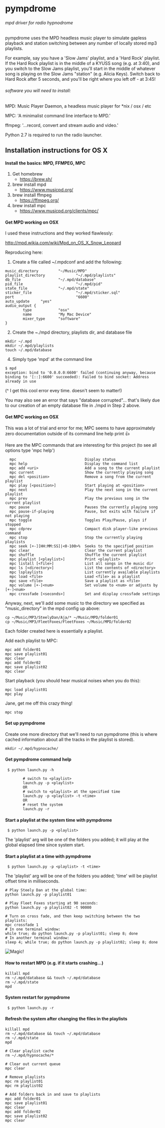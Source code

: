 # pympdrome

###### mpd driver for radio hypnodrome

pympdrome uses the MPD headless music player to simulate gapless playback and station switching between any number of locally stored mp3 playlists.

For example, say you have a 'Slow Jams' playlist, and a 'Hard Rock' playlist.  If the Hard Rock playlist is in the middle of a KYUSS song (e.g. at 3:40), and you switch to the Slow Jams playlist, you'll start in the middle of whatever song is playing on the Slow Jams "station" (e.g. Alicia Keys).  Switch back to Hard Rock after 5 seconds, and you'll be right where you left off - at 3:45!

###### software you will need to install:

MPD:  Music Player Daemon, a headless music player for *nix / osx / etc

MPC: 'A minimalist command line interface to MPD.'

ffmpeg:  '...record, convert and stream audio and video.'

Python 2.7 is required to run the radio launcher.

## Installation instructions for OS X

#### Install the basics: MPD, FFMPEG, MPC

1. Get homebrew
	* https://brew.sh/
2. brew install mpd
	* https://www.musicpd.org/
3. brew install ffmpeg
	* https://ffmpeg.org/
4. brew install mpc
	* https://www.musicpd.org/clients/mpc/

#### Get MPD working on OSX

I used these instructions and they worked flawlessly:

http://mpd.wikia.com/wiki/Mpd_on_OS_X_Snow_Leopard

Reproducing here:

1. Create a file called ~/.mpdconf and add the following:
```
music_directory         "~/Music/MPD"
playlist_directory              "~/.mpd/playlists"
db_file                 "~/.mpd/database"
pid_file                        "~/.mpd/pid"
state_file              "~/.mpd/state"
sticker_file                    "~/.mpd/sticker.sql"
port                            "6600"
auto_update     "yes"
audio_output {
        type            "osx"
        name            "My Mac Device"
        mixer_type      "software"
}
```

2. Create the ~./mpd directory, playlists dir, and database file
```
mkdir ~/.mpd
mkdir ~/.mpd/playlists
touch ~/.mpd/database
```

4. Simply type 'mpd' at the command line

```
$ mpd
exception: bind to '0.0.0.0:6600' failed (continuing anyway, because binding to '[::]:6600' succeeded): Failed to bind socket: Address already in use
```

(^ I get this cool error evey time.  doesn't seem to matter!)

You may also see an error that says "database corrupted"... that's likely due to our creation of an empty database file in ./mpd in Step 2 above.

#### Get MPC working on OSX

This was a lot of trial and error for me; MPC seems to have approximately zero documentation outside of its command line help print :+1:

Here are the MPC commands that are interesting for this project (to see all options type 'mpc help')

```
  mpc                               Display status
  mpc help                          Display the command list
  mpc add <uri>                     Add a song to the current playlist
  mpc current                       Show the currently playing song
  mpc del <position>                Remove a song from the current playlist
  mpc play [<position>]             Start playing at <position>
  mpc next                          Play the next song in the current playlist
  mpc prev                          Play the previous song in the current playlist
  mpc pause                         Pauses the currently playing song
  mpc pause-if-playing              Pause, but exits with failure if not playing
  mpc toggle                        Toggles Play/Pause, plays if stopped
  mpc cdprev                        Compact disk player-like previous command
  mpc stop                          Stop the currently playing playlists
  mpc seek [+-][HH:MM:SS]|<0-100>%  Seeks to the specified position
  mpc clear                         Clear the current playlist
  mpc shuffle                       Shuffle the current playlist
  mpc playlist [<playlist>]         Print <playlist>
  mpc listall [<file>]              List all songs in the music dir
  mpc ls [<directory>]              List the contents of <directory>
  mpc lsplaylists                   List currently available playlists
  mpc load <file>                   Load <file> as a playlist
  mpc save <file>                   Save a playlist as <file>
  mpc volume [+-]<num>              Set volume to <num> or adjusts by [+-]<num>
  mpc crossfade [<seconds>]         Set and display crossfade settings
```

Anyway, next, we'll add some music to the directory we specified as "music_directory" in the mpd config up above:

```
cp ~/Music/MP3/SteelyDan/Aja/* ~/Music/MPD/folder01
cp ~/Music/MP3/FleetFoxes/FleetFoxes ~/Music/MPD/folder02
```
Each folder created here is essentially a playlist.

Add each playlist to MPC:
```
mpc add folder01
mpc save playlist01
mpc clear
mpc add folder02
mpc save playlist02
mpc clear
```

Start playback (you should hear musical noises when you do this):
```
mpc load playlist01
mpc play
```

Jane, get me off this crazy thing!
```
mpc stop
```

#### Set up pympdrome

Create one more directory that we'll need to run pympdrome (this is where cached information about all the tracks in the playlist is stored).

```
mkdir ~/.mpd/hypnocache/
```

#### Get pympdrome command help
```
 $ python launch.py -h

        # switch to <playlist>
        launch.py -p <playlist>
        OR
        # switch to <playlist> at the specified time
        launch.py -p <playlist> -t <time>
        OR
        # reset the system
        launch.py -r
```

#### Start a playlist at the system time with pympdrome

```
 $ python launch.py -p <playlist>
```
The 'playlist' arg will be one of the folders you added; it will play at the global elapsed time since system start.

#### Start a playlist at a time with pympdrome

```
 $ python launch.py -p <playlist> -t <time>
```

The 'playlist' arg will be one of the folders you added; 'time' will be playlist offset time in milliseconds.

```
# Play Steely Dan at the global time:
python launch.py -p playlist01
```

```
# Play Fleet Foxes starting at 90 seconds:
python launch.py -p playlist02 -t 90000
```

```
# Turn on cross fade, and then keep switching between the two playlists:
mpc crossfade 1
# In one terminal window:
while true; do python launch.py -p playlist01; sleep 8; done
# In another terminal window:
sleep 4; while true; do python launch.py -p playlist02; sleep 8; done
```

![Magic!](https://media.giphy.com/media/12NUbkX6p4xOO4/giphy.gif)

#### How to restart MPD (e.g. if it starts crashing...)

```
killall mpd
rm ~/.mpd/database && touch ~/.mpd/database
rm ~/.mpd/state
mpd
```

#### System restart for pympdrome
```
 $ python launch.py -r
```

#### Refresh the system after changing the files in the playlists
```
killall mpd
rm ~/.mpd/database && touch ~/.mpd/database
rm ~/.mpd/state
mpd

# Clear playlist cache
rm ~/.mpd/hypnocache/*

# Clear out current queue
mpc clear

# Remove playlists
mpc rm playlist01
mpc rm playlist02

# Add folders back in and save to playlists
mpc add folder01
mpc save playlist01
mpc clear
mpc add folder02
mpc save playlist02
mpc clear
```
